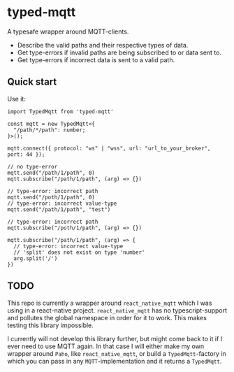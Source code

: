 # typed-mqtt

A typesafe wrapper around MQTT-clients.<br/>

- Describe the valid paths and their respective types of data.
- Get type-errors if invalid paths are being subscribed to or data sent to.
- Get type-errors if incorrect data is sent to a valid path.

## Quick start

Use it:

```tsx
import TypedMqtt from 'typed-mqtt'

const mqtt = new TypedMqtt<{
  "/path/*/path": number;
}>();

mqtt.connect({ protocol: "ws" | "wss", url: "url_to_your_broker", port: 44 });

// no type-error
mqtt.send("/path/1/path", 0)
mqtt.subscribe("/path/1/path", (arg) => {})

// type-error: incorrect path
mqtt.send("/poth/1/path", 0)
// type-error: incorrect value-type
mqtt.send("/path/1/path", "test")

// type-error: incorrect path
mqtt.subscribe("/poth/1/path", (arg) => {})

mqtt.subscribe("/path/1/path", (arg) => {
  // type-error: incorrect value-type
  // 'split' does not exist on type 'number'
  arg.split('/')
})
```

## TODO

This repo is currently a wrapper around `react_native_mqtt` which I was using in a react-native project. `react_native_mqtt` has no typescript-support and pollutes the global namespace in order for it to work. This makes testing this library impossible.

I currently will not develop this library further, but might come back to it if I ever need to use MQTT again. In that case I will either make my own wrapper around `Paho`, like `react_native_mqtt`, or build a `TypedMqtt`-factory in which you can pass in any `MQTT`-implementation and it returns a `TypedMqtt`.